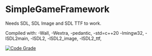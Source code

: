 # SimpleGameFramework
 
Needs SDL, SDL Image and SDL TTF to work.

Compiled with: 
    -Wall, -Wextra, -pedantic, -std=c++20
    -lmingw32, -lSDL2main, -lSDL2, -lSDL2_image, -lSDL2_ttf,
    
   [![Code Grade](https://www.code-inspector.com/project/16672/score/svg)](https://www.code-inspector.com/project/16672/status/svg)
